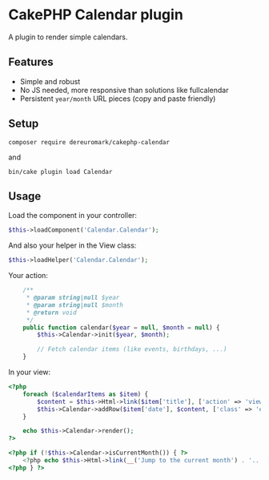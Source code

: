 # CakePHP Calendar plugin

A plugin to render simple calendars.

## Features
- Simple and robust
- No JS needed, more responsive than solutions like fullcalendar
- Persistent `year/month` URL pieces (copy and paste friendly)

## Setup
```
composer require dereuromark/cakephp-calendar
```
and
```
bin/cake plugin load Calendar
```

## Usage
Load the component in your controller:
```php
$this->loadComponent('Calendar.Calendar');
```

And also your helper in the View class:
```php
$this->loadHelper('Calendar.Calendar');
```

Your action:
```php
	/**
	 * @param string|null $year
	 * @param string|null $month
	 * @return void
	 */
	public function calendar($year = null, $month = null) {
		$this->Calendar->init($year, $month);

        // Fetch calendar items (like events, birthdays, ...)
	}
```

In your view:
```php
<?php
	foreach ($calendarItems as $item) {
		$content = $this->Html->link($item['title'], ['action' => 'view', $item['id']]);
		$this->Calendar->addRow($item['date'], $content, ['class' => 'event']);
	}

	echo $this->Calendar->render();
?>

<?php if (!$this->Calendar->isCurrentMonth()) { ?>
    <?php echo $this->Html->link(__('Jump to the current month') . '...', ['action' => 'index'])?>
<?php } ?>
```
